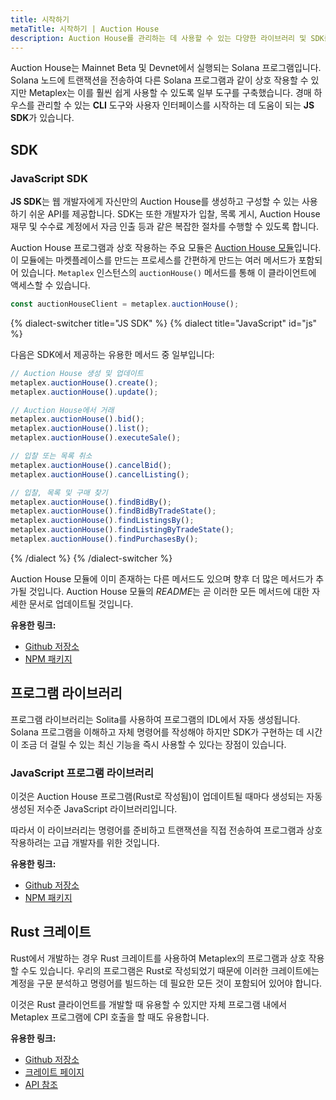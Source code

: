 ```yaml
---
title: 시작하기
metaTitle: 시작하기 | Auction House
description: Auction House를 관리하는 데 사용할 수 있는 다양한 라이브러리 및 SDK를 나열합니다.
---
```


Auction House는 Mainnet Beta 및 Devnet에서 실행되는 Solana 프로그램입니다. Solana 노드에 트랜잭션을 전송하여 다른 Solana 프로그램과 같이 상호 작용할 수 있지만 Metaplex는 이를 훨씬 쉽게 사용할 수 있도록 일부 도구를 구축했습니다. 경매 하우스를 관리할 수 있는 **CLI** 도구와 사용자 인터페이스를 시작하는 데 도움이 되는 **JS SDK**가 있습니다.

## SDK

### JavaScript SDK
**JS SDK**는 웹 개발자에게 자신만의 Auction House를 생성하고 구성할 수 있는 사용하기 쉬운 API를 제공합니다. SDK는 또한 개발자가 입찰, 목록 게시, Auction House 재무 및 수수료 계정에서 자금 인출 등과 같은 복잡한 절차를 수행할 수 있도록 합니다.

Auction House 프로그램과 상호 작용하는 주요 모듈은 [Auction House 모듈](https://github.com/metaplex-foundation/js/tree/main/packages/js/src/plugins/auctionHouseModule)입니다. 이 모듈에는 마켓플레이스를 만드는 프로세스를 간편하게 만드는 여러 메서드가 포함되어 있습니다. `Metaplex` 인스턴스의 `auctionHouse()` 메서드를 통해 이 클라이언트에 액세스할 수 있습니다.
```ts
const auctionHouseClient = metaplex.auctionHouse();
```

{% dialect-switcher title="JS SDK" %}
{% dialect title="JavaScript" id="js" %}

다음은 SDK에서 제공하는 유용한 메서드 중 일부입니다:

```ts
// Auction House 생성 및 업데이트
metaplex.auctionHouse().create();
metaplex.auctionHouse().update();

// Auction House에서 거래
metaplex.auctionHouse().bid();
metaplex.auctionHouse().list();
metaplex.auctionHouse().executeSale();

// 입찰 또는 목록 취소
metaplex.auctionHouse().cancelBid();
metaplex.auctionHouse().cancelListing();

// 입찰, 목록 및 구매 찾기
metaplex.auctionHouse().findBidBy();
metaplex.auctionHouse().findBidByTradeState();
metaplex.auctionHouse().findListingsBy();
metaplex.auctionHouse().findListingByTradeState();
metaplex.auctionHouse().findPurchasesBy();
```

{% /dialect %}
{% /dialect-switcher %}


Auction House 모듈에 이미 존재하는 다른 메서드도 있으며 향후 더 많은 메서드가 추가될 것입니다. Auction House 모듈의 *README*는 곧 이러한 모든 메서드에 대한 자세한 문서로 업데이트될 것입니다.

**유용한 링크:**
* [Github 저장소](https://github.com/metaplex-foundation/js/tree/main/packages/js/src/plugins/auctionHouseModule)
* [NPM 패키지](https://www.npmjs.com/package/@metaplex-foundation/js)

## 프로그램 라이브러리
프로그램 라이브러리는 Solita를 사용하여 프로그램의 IDL에서 자동 생성됩니다. Solana 프로그램을 이해하고 자체 명령어를 작성해야 하지만 SDK가 구현하는 데 시간이 조금 더 걸릴 수 있는 최신 기능을 즉시 사용할 수 있다는 장점이 있습니다.

### JavaScript 프로그램 라이브러리
이것은 Auction House 프로그램(Rust로 작성됨)이 업데이트될 때마다 생성되는 자동 생성된 저수준 JavaScript 라이브러리입니다.

따라서 이 라이브러리는 명령어를 준비하고 트랜잭션을 직접 전송하여 프로그램과 상호 작용하려는 고급 개발자를 위한 것입니다.

**유용한 링크:**
* [Github 저장소](https://github.com/metaplex-foundation/metaplex-program-library/tree/master/auction-house/js)
* [NPM 패키지](https://www.npmjs.com/package/@metaplex-foundation/mpl-auction-house)

## Rust 크레이트
Rust에서 개발하는 경우 Rust 크레이트를 사용하여 Metaplex의 프로그램과 상호 작용할 수도 있습니다. 우리의 프로그램은 Rust로 작성되었기 때문에 이러한 크레이트에는 계정을 구문 분석하고 명령어를 빌드하는 데 필요한 모든 것이 포함되어 있어야 합니다.

이것은 Rust 클라이언트를 개발할 때 유용할 수 있지만 자체 프로그램 내에서 Metaplex 프로그램에 CPI 호출을 할 때도 유용합니다.

**유용한 링크:**
* [Github 저장소](https://github.com/metaplex-foundation/metaplex-program-library/tree/master/auction-house/program)
* [크레이트 페이지](https://crates.io/crates/mpl-auction-house)
* [API 참조](https://docs.rs/mpl-auction-house/latest/mpl_auction_house/)

